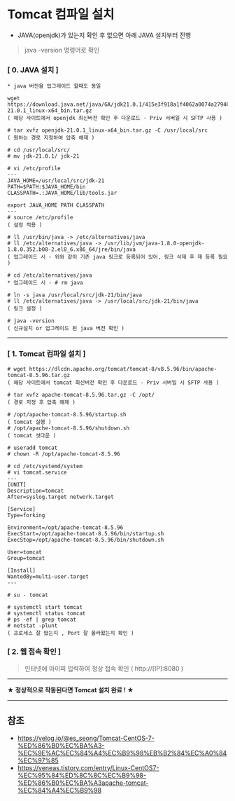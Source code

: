 # Tomcat 컴파일 설치

* JAVA(openjdk)가 있는지 확인 후 없으면 아래 JAVA 설치부터 진행
> java -version 명령어로 확인

### [ 0. JAVA 설치 ]
```
* java 버전을 업그레이드 할때도 동일

wget https://download.java.net/java/GA/jdk21.0.1/415e3f918a1f4062a0074a2794853d0d/12/GPL/openjdk-21.0.1_linux-x64_bin.tar.gz
( 해당 사이트에서 openjdk 최신버전 확인 후 다운로드 - Priv 서버일 시 SFTP 사용 )

# tar xvfz openjdk-21.0.1_linux-x64_bin.tar.gz -C /usr/local/src
( 원하는 경로 지정하여 압축 해제 )

# cd /usr/local/src/
# mv jdk-21.0.1/ jdk-21

# vi /etc/profile
---
JAVA_HOME=/usr/local/src/jdk-21
PATH=$PATH:$JAVA_HOME/bin
CLASSPATH=.:JAVA_HOME/lib/tools.jar

export JAVA_HOME PATH CLASSPATH
---
# source /etc/profile
( 설정 적용 )

# ll /usr/bin/java -> /etc/alternatives/java
# ll /etc/alternatives/java -> /usr/lib/jvm/java-1.8.0-openjdk-1.8.0.352.b08-2.el8_6.x86_64/jre/bin/java
( 업그레이드 시 - 위와 같이 기존 java 링크로 등록되어 있어, 링크 삭제 후 재 등록 필요 )

# cd /etc/alternatives/java
* 업그레이드 시 - # rm java

# ln -s java /usr/local/src/jdk-21/bin/java
# ll /etc/alternatives/java -> /usr/local/src/jdk-21/bin/java
( 링크 설정 )

# java -version
( 신규설치 or 업그레이드 된 java 버전 확인 )

```

***

### [ 1. Tomcat 컴파일 설치 ]
```
# wget https://dlcdn.apache.org/tomcat/tomcat-8/v8.5.96/bin/apache-tomcat-8.5.96.tar.gz
( 해당 사이트에서 tomcat 최신버전 확인 후 다운로드 - Priv 서버일 시 SFTP 사용 )

# tar xvfz apache-tomcat-8.5.96.tar.gz -C /opt/
( 경로 지정 후 압축 해제 )

# /opt/apache-tomcat-8.5.96/startup.sh
( tomcat 실행 )
# /opt/apache-tomcat-8.5.96/shutdown.sh
( tomcat 셧다운 )

# useradd tomcat
# chown -R /opt/apache-tomcat-8.5.96

# cd /etc/systemd/system
# vi tomcat.service
---
[UNIT]
Description=tomcat
After=syslog.target network.target

[Service]
Type=forking

Environment=/opt/apache-tomcat-8.5.96
ExecStart=/opt/apache-tomcat-8.5.96/bin/startup.sh
ExecStop=/opt/apache-tomcat-8.5.96/bin/shutdown.sh

User=tomcat
Group=tomcat

[Install]
WantedBy=multi-user.target
---

# su - tomcat

# systemctl start tomcat
# systemctl status tomcat
# ps -ef | grep tomcat
# netstat -plunt
( 프로세스 잘 떴는지 , Port 잘 올라왔는지 확인 )
```

### [ 2. 웹 접속 확인 ]
> 인터넷에 아이피 입력하여 정상 접속 확인
( http://[IP]:8080 )

***
**★ 정상적으로 작동된다면 Tomcat 설치 완료 ! ★**
***

## 참조
- https://velog.io/@es_seong/Tomcat-CentOS-7-%ED%86%B0%EC%BA%A3-%EC%9E%AC%EC%84%A4%EC%B9%98%EB%B2%84%EC%A0%84%EC%97%85
- https://veneas.tistory.com/entry/Linux-CentOS7-%EC%95%84%ED%8C%8C%EC%B9%98-%ED%86%B0%EC%BA%A3apache-tomcat-%EC%84%A4%EC%B9%98